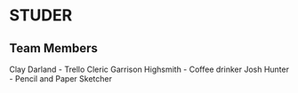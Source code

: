 # STUDER

## Team Members

Clay Darland - Trello Cleric
Garrison Highsmith - Coffee drinker
Josh Hunter - Pencil and Paper Sketcher



